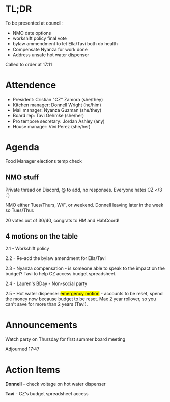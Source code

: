 # TL;DR

To be presented at council:
 - NMO date options
 - workshift policy final vote
 - bylaw ammendment to let Ella/Tavi both do health
 - Compensate Nyanza for work done
 - Address unsafe hot water dispenser

Called to order at 17:11

# Attendence
 - President: Cristian "CZ" Zamora (she/they)
 - Kitchen manager: Donnell Wright (he/him)
 - Mail manager: Nyanza Guzman (she/they)
 - Board rep: Tavi Oehmke (she/her)
 - Pro tempore secretary: Jordan Ashley (any)
 - House manager: Vivi Perez (she/her)

# Agenda

Food Manager elections temp check

## NMO stuff

Private thread on Discord, @ to add, no responses. Everyone hates CZ </3 :`)

NMO either Tues/Thurs, W/F, or weekend. Donnell leaving later in the week so Tues/Thur.

20 votes out of 30/40, congrats to HM and HabCoord!

## 4 motions on the table

2.1 -  Workshift policy

2.2 - Re-add the bylaw amendment for Ella/Tavi

2.3 - Nyanza compensation - is someone able to speak to the impact on the budget? Tavi to help CZ access budget spreadsheet. 

2.4 - Lauren's BDay - Non-social party

2.5 - Hot water dispenser <mark>emergency motion</mark> - accounts to be reset, spend the money now because budget to be reset. Max 2 year rollover, so you can't save for more than 2 years (Tavi).

# Announcements

Watch party on Thursday for first summer board meeting

Adjourned 17:47

# Action Items

**Donnell** - check voltage on hot water dispenser

**Tavi** - CZ's budget spreadsheet access
